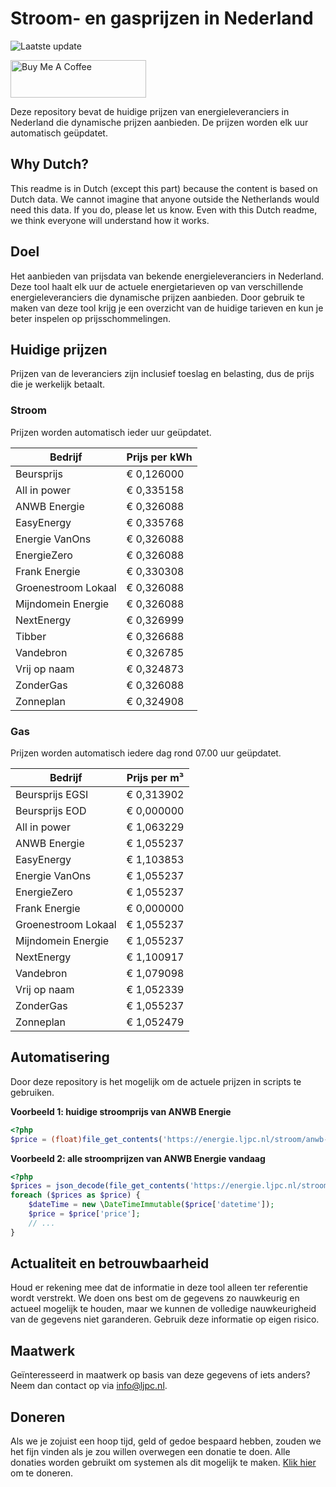 # Stroom- en gasprijzen in Nederland

![Laatste update](https://img.shields.io/badge/laatste%20update-2023--09--05%2007%3A00%20CET-brightgreen)

<a href="https://www.buymeacoffee.com/Lars-" target="_blank"><img src="https://cdn.buymeacoffee.com/buttons/v2/default-orange.png" alt="Buy Me A Coffee" height="60" style="height: 60px !important;width: 217px !important;" ></a>

Deze repository bevat de huidige prijzen van energieleveranciers in Nederland die dynamische prijzen aanbieden. De prijzen worden elk uur automatisch geüpdatet.

## Why Dutch?

This readme is in Dutch (except this part) because the content is based on Dutch data. We cannot imagine that anyone outside the Netherlands would need this data. If you do, please let us know. Even with this Dutch readme, we think
everyone will understand how it works.

## Doel

Het aanbieden van prijsdata van bekende energieleveranciers in Nederland. Deze tool haalt elk uur de actuele energietarieven op van verschillende energieleveranciers die dynamische prijzen aanbieden. Door gebruik te maken van deze tool
krijg je een overzicht van de huidige tarieven en kun je beter inspelen op prijsschommelingen.

## Huidige prijzen

Prijzen van de leveranciers zijn inclusief toeslag en belasting, dus de prijs die je werkelijk betaalt.

### Stroom

Prijzen worden automatisch ieder uur geüpdatet.

 Bedrijf | Prijs per kWh 
---------|---------------
Beursprijs | € 0,126000
All in power | € 0,335158
ANWB Energie | € 0,326088
EasyEnergy | € 0,335768
Energie VanOns | € 0,326088
EnergieZero | € 0,326088
Frank Energie | € 0,330308
Groenestroom Lokaal | € 0,326088
Mijndomein Energie | € 0,326088
NextEnergy | € 0,326999
Tibber | € 0,326688
Vandebron | € 0,326785
Vrij op naam | € 0,324873
ZonderGas | € 0,326088
Zonneplan | € 0,324908


### Gas

Prijzen worden automatisch iedere dag rond 07.00 uur geüpdatet.

 Bedrijf | Prijs per m³ 
---------|--------------
Beursprijs EGSI | € 0,313902
Beursprijs EOD | € 0,000000
All in power | € 1,063229
ANWB Energie | € 1,055237
EasyEnergy | € 1,103853
Energie VanOns | € 1,055237
EnergieZero | € 1,055237
Frank Energie | € 0,000000
Groenestroom Lokaal | € 1,055237
Mijndomein Energie | € 1,055237
NextEnergy | € 1,100917
Vandebron | € 1,079098
Vrij op naam | € 1,052339
ZonderGas | € 1,055237
Zonneplan | € 1,052479


## Automatisering

Door deze repository is het mogelijk om de actuele prijzen in scripts te gebruiken.

**Voorbeeld 1: huidige stroomprijs van ANWB Energie**

```php
<?php
$price = (float)file_get_contents('https://energie.ljpc.nl/stroom/anwb-energie-nu.txt');

```

**Voorbeeld 2: alle stroomprijzen van ANWB Energie vandaag**

```php
<?php
$prices = json_decode(file_get_contents('https://energie.ljpc.nl/stroom/all-in-power-vandaag.json'),true);
foreach ($prices as $price) {
    $dateTime = new \DateTimeImmutable($price['datetime']);
    $price = $price['price'];
    // ...
}
```

## Actualiteit en betrouwbaarheid

Houd er rekening mee dat de informatie in deze tool alleen ter referentie wordt verstrekt. We doen ons best om de gegevens zo nauwkeurig en actueel mogelijk te houden, maar we kunnen de volledige nauwkeurigheid van de gegevens niet
garanderen. Gebruik deze informatie op eigen risico.

## Maatwerk

Geïnteresseerd in maatwerk op basis van deze gegevens of iets anders? Neem dan contact op
via [info@ljpc.nl](mailto:info@ljpc.nl?subject=Energie%20prijzen).

## Doneren

Als we je zojuist een hoop tijd, geld of gedoe bespaard hebben, zouden we het fijn vinden als je zou willen overwegen een
donatie te doen. Alle donaties worden gebruikt om systemen als dit mogelijk te
maken. [Klik hier](https://www.buymeacoffee.com/Lars-) om te doneren.

